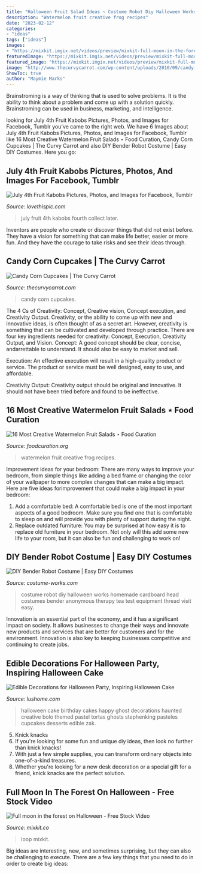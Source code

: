 ```yaml
---
title: "Halloween Fruit Salad Ideas ~ Costume Robot Diy Halloween Works Homemade Cardboard Head Costumes Bender Anonymous Therapy Tea Test Equipment Thread Visit Easy"
description: "Watermelon fruit creative frog recipes"
date: "2023-02-12"
categories:
- "ideas"
tags: ["ideas"]
images:
- "https://mixkit.imgix.net/videos/preview/mixkit-full-moon-in-the-forest-on-halloween-30588-0.jpg?q=80&amp;auto=format,compress"
featuredImage: "https://mixkit.imgix.net/videos/preview/mixkit-full-moon-in-the-forest-on-halloween-30588-0.jpg?q=80&amp;auto=format,compress"
featured_image: "https://mixkit.imgix.net/videos/preview/mixkit-full-moon-in-the-forest-on-halloween-30588-0.jpg?q=80&amp;auto=format,compress"
image: "http://www.thecurvycarrot.com/wp-content/uploads/2010/09/candy-corn-cupcake1.jpg"
ShowToc: true
author: "Maymie Marks"
---
```



Brainstroming is a way of thinking that is used to solve problems. It is the ability to think about a problem and come up with a solution quickly. Brainstroming can be used in business, marketing, and intelligence.

	

		
looking for July 4th Fruit Kabobs Pictures, Photos, and Images for Facebook, Tumblr you've came to the right web. We have 6 Images about July 4th Fruit Kabobs Pictures, Photos, and Images for Facebook, Tumblr like 16 Most Creative Watermelon Fruit Salads ⋆ Food Curation, Candy Corn Cupcakes | The Curvy Carrot and also DIY Bender Robot Costume | Easy DIY Costumes. Here you go:
		
    
## July 4th Fruit Kabobs Pictures, Photos, And Images For Facebook, Tumblr

<img loading=lazy src="http://www.lovethispic.com/uploaded_images/171892-July-4th-Fruit-Kabobs.jpg" onerror="this.onerror=null;this.src='https://tse2.mm.bing.net/th?id=OIP.gOdxbef-eA4aKo7QqI5laAHaNI&amp;pid=15.1';" alt="July 4th Fruit Kabobs Pictures, Photos, and Images for Facebook, Tumblr">

_Source: lovethispic.com_

>july fruit 4th kabobs fourth collect later. 

	

Inventors are people who create or discover things that did not exist before. They have a vision for something that can make life better, easier or more fun. And they have the courage to take risks and see their ideas through.

    
## Candy Corn Cupcakes | The Curvy Carrot

<img loading=lazy src="http://www.thecurvycarrot.com/wp-content/uploads/2010/09/candy-corn-cupcake1.jpg" onerror="this.onerror=null;this.src='https://tse1.mm.bing.net/th?id=OIP.7A0KqzDc_tnW5fTtFY1D6gHaLH&amp;pid=15.1';" alt="Candy Corn Cupcakes | The Curvy Carrot">

_Source: thecurvycarrot.com_

>candy corn cupcakes. 

	

The 4 Cs of Creativity: Concept, Creative vision, Concept execution, and Creativity Output.
Creativity, or the ability to come up with new and innovative ideas, is often thought of as a secret art. However, creativity is something that can be cultivated and developed through practice. There are four key ingredients needed for creativity: Concept, Execution, Creativity Output, and Vision.
Concept: A good concept should be clear, concise, andarrettable to understand. It should also be easy to market and sell.

Execution: An effective execution will result in a high-quality product or service. The product or service must be well designed, easy to use, and affordable.

Creativity Output: Creativity output should be original and innovative. It should not have been tried before and found to be ineffective.

    
## 16 Most Creative Watermelon Fruit Salads ⋆ Food Curation

<img loading=lazy src="http://foodcuration.org/wp-content/uploads/2016/07/img_3446-683x1024.jpg" onerror="this.onerror=null;this.src='https://tse2.mm.bing.net/th?id=OIP.xiR1zqHYaHi-divp46IVDgHaLG&amp;pid=15.1';" alt="16 Most Creative Watermelon Fruit Salads ⋆ Food Curation">

_Source: foodcuration.org_

>watermelon fruit creative frog recipes. 

	

Improvement ideas for your bedroom:
There are many ways to improve your bedroom, from simple things like adding a bed frame or changing the color of your wallpaper to more complex changes that can make a big impact. Here are five ideas forimprovement that could make a big impact in your bedroom: 
1) Add a comfortable bed: A comfortable bed is one of the most important aspects of a good bedroom. Make sure you find one that is comfortable to sleep on and will provide you with plenty of support during the night. 
2) Replace outdated furniture: You may be surprised at how easy it is to replace old furniture in your bedroom. Not only will this add some new life to your room, but it can also be fun and challenging to work on!

    
## DIY Bender Robot Costume | Easy DIY Costumes

<img loading=lazy src="https://photos.costume-works.com/full/robot32.jpg" onerror="this.onerror=null;this.src='https://tse3.mm.bing.net/th?id=OIP.RM1-YZlhSodhcIcs2Q7yIAHaNK&amp;pid=15.1';" alt="DIY Bender Robot Costume | Easy DIY Costumes">

_Source: costume-works.com_

>costume robot diy halloween works homemade cardboard head costumes bender anonymous therapy tea test equipment thread visit easy. 

	

Innovation is an essential part of the economy, and it has a significant impact on society. It allows businesses to change their ways and innovate new products and services that are better for customers and for the environment. Innovation is also key to keeping businesses competitive and continuing to create jobs.

    
## Edible Decorations For Halloween Party, Inspiring Halloween Cake

<img loading=lazy src="https://www.lushome.com/wp-content/uploads/2018/10/halloween-cake-decoration-ideas-10.jpg" onerror="this.onerror=null;this.src='https://tse1.mm.bing.net/th?id=OIP.s3VNpk0pR8edJjDp5_Zc5wHaIh&amp;pid=15.1';" alt="Edible Decorations for Halloween Party, Inspiring Halloween Cake">

_Source: lushome.com_

>halloween cake birthday cakes happy ghost decorations haunted creative bolo themed pastel tortas ghosts stephenking pasteles cupcakes desserts edible zak. 

	

5. Knick knacks
1. If you're looking for some fun and unique diy ideas, then look no further than knick knacks!
2. With just a few simple supplies, you can transform ordinary objects into one-of-a-kind treasures.
3. Whether you're looking for a new desk decoration or a special gift for a friend, knick knacks are the perfect solution.

    
## Full Moon In The Forest On Halloween - Free Stock Video

<img loading=lazy src="https://mixkit.imgix.net/videos/preview/mixkit-full-moon-in-the-forest-on-halloween-30588-0.jpg?q=80&amp;auto=format,compress" onerror="this.onerror=null;this.src='https://tse2.mm.bing.net/th?id=OIP.q4OkqRqPGK-Tt900RC9wDwHaEK&amp;pid=15.1';" alt="Full moon in the forest on Halloween - Free Stock Video">

_Source: mixkit.co_

>loop mixkit. 

	

Big ideas are interesting, new, and sometimes surprising, but they can also be challenging to execute. There are a few key things that you need to do in order to create big ideas:

